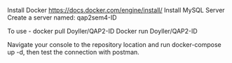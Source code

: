 Install Docker https://docs.docker.com/engine/install/ 
Install MySQL Server 
Create a server named: qap2sem4-ID

To use - docker pull Doyller/QAP2-ID Docker run Doyller/QAP2-ID

Navigate your console to the repository location and run docker-compose up -d, then test the connection with postman.

